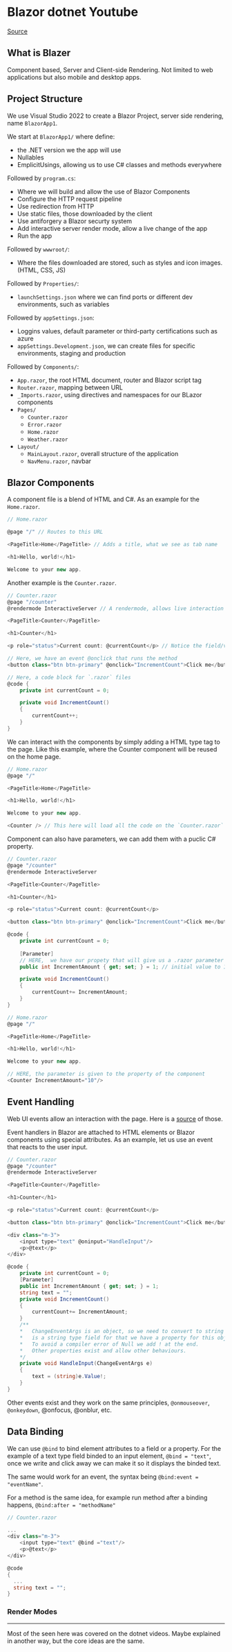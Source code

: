 # Blazor dotnet Youtube

[Source](https://www.youtube.com/watch?v=CpbRAWgFBRQ)

## What is Blazer

Component based, Server and Client-side Rendering. Not limited to web applications but also mobile and desktop apps.

## Project Structure

We use Visual Studio 2022 to create a Blazor Project, server side rendering, name `BlazorApp1`.

We start at `BlazorApp1/` where define:

- the .NET version we the app will use
- Nullables
- EmplicitUsings, allowing us to use C# classes and methods everywhere

Followed by `program.cs`:

- Where we will build and allow the use of Blazor Components
- Configure the HTTP request pipeline
- Use redirection from HTTP
- Use static files, those downloaded by the client
- Use antiforgery a Blazor securty system
- Add interactive server render mode, allow a live change of the app
- Run the app

Followed by `wwwroot/`:

- Where the files downloaded are stored, such as styles and icon images. (HTML, CSS, JS)

Followed by `Properties/`:

- `launchSettings.json` where we can find ports or different dev environments, such as variables

Followed by `appSettings.json`:

- Loggins values, default parameter or third-party certifications such as azure
- `appSettings.Development.json`, we can create files for specific environments, staging and production

Followed by `Components/`:

- `App.razor`, the root HTML document, router and Blazor script tag
- `Router.razor`, mapping between URL
- `_Imports.razor`, using directives and namespaces for our BLazor components
- `Pages/`
  - `Counter.razor`
  - `Error.razor`
  - `Home.razor`
  - `Weather.razor`
- `Layout/`
  - `MainLayout.razor`, overall structure of the application
  - `NavMenu.razor`, navbar

## Blazor Components

A component file is a blend of HTML and C#. As an example for the `Home.razor`.

```cs
// Home.razor

@page "/" // Routes to this URL

<PageTitle>Home</PageTitle> // Adds a title, what we see as tab name

<h1>Hello, world!</h1>

Welcome to your new app.
```

Another example is the `Counter.razor`.

```cs
// Counter.razor
@page "/counter"
@rendermode InteractiveServer // A rendermode, allows live interaction with UI

<PageTitle>Counter</PageTitle>

<h1>Counter</h1>

<p role="status">Current count: @currentCount</p> // Notice the field/variable @currentCount syntax

// Here, we have an event @onclick that runs the method 
<button class="btn btn-primary" @onclick="IncrementCount">Click me</button>

// Here, a code block for `.razor` files
@code {
    private int currentCount = 0;

    private void IncrementCount()
    {
        currentCount++;
    }
}
```

We can interact with the components by simply adding a HTML type tag to the page. Like this example, where the Counter component will be reused on the home page.

```cs
// Home.razor
@page "/"

<PageTitle>Home</PageTitle>

<h1>Hello, world!</h1>

Welcome to your new app.

<Counter /> // This here will load all the code on the `Counter.razor` component
```

Component can also have parameters, we can add them with a puclic C# property.

```cs
// Counter.razor
@page "/counter"
@rendermode InteractiveServer

<PageTitle>Counter</PageTitle>

<h1>Counter</h1>

<p role="status">Current count: @currentCount</p>

<button class="btn btn-primary" @onclick="IncrementCount">Click me</button>

@code {
    private int currentCount = 0;
    
    [Parameter]
    // HERE,  we have our propety that will give us a .razor parameter
    public int IncrementAmount { get; set; } = 1; // initial value to 1

    private void IncrementCount()
    {
        currentCount+= IncrementAmount;
    }
}

// Home.razor
@page "/"

<PageTitle>Home</PageTitle>

<h1>Hello, world!</h1>

Welcome to your new app.

// HERE, the parameter is given to the property of the component
<Counter IncrementAmount="10"/> 
```

## Event Handling

Web UI events allow an interaction with the page. Here is a [source](https://developer.mozilla.org/en-US/docs/Web/API/UI_Events) of those.

Event handlers in Blazor are attached to HTML elements or Blazor components using special attributes.
As an example, let us use an event that reacts to the user input.

```cs
// Counter.razor
@page "/counter"
@rendermode InteractiveServer

<PageTitle>Counter</PageTitle>

<h1>Counter</h1>

<p role="status">Current count: @currentCount</p>

<button class="btn btn-primary" @onclick="IncrementCount">Click me</button>

<div class="m-3">
    <input type="text" @oninput="HandleInput"/>
    <p>@text</p>
</div>

@code {
    private int currentCount = 0;
    [Parameter]
    public int IncrementAmount { get; set; } = 1;
    string text = "";
    private void IncrementCount()
    {
        currentCount+= IncrementAmount;
    }
    /** 
    *   ChangeEnventArgs is an object, so we need to convert to string since text
    *   is a string type field for that we have a property for this object called Value.
    *   To avoid a compiler error of Null we add ! at the end.
    *   Other properties exist and allow other behaviours.
    */ 
    private void HandleInput(ChangeEventArgs e)
    {
        text = (string)e.Value!;
    }
}
```

Other events exist and they work on the same principles, `@onmouseover`, `@onkeydown`, @onfocus, @onblur, etc.

## Data Binding

We can use `@bind` to bind element attributes to a field or a property. For the example of a text type field binded to an input element, `@bind = "text"`, once we write and click away we can make it so it displays the binded text.

The same would work for an event, the syntax being `@bind:event = "eventName"`.

For a method is the same idea, for example run method after a binding happens, `@bind:after = "methodName"`

```cs
// Counter.razor

...
<div class="m-3">
    <input type="text" @bind ="text"/>
    <p>@text</p>
</div>

@code
{
  ...
  string text = "";
}
```

### Render Modes

---

Most of the seen here was covered on the dotnet videos.
Maybe explained in another way, but the core ideas are the same.
